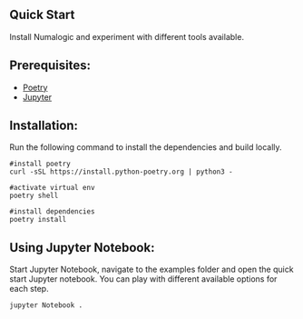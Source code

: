 ## Quick Start

Install Numalogic and experiment with different tools available. 

## Prerequisites:
- [Poetry](https://python-poetry.org/docs/)
- [Jupyter](https://jupyter.org/install)

## Installation:

Run the following command to install the dependencies and build locally.
```shell
#install poetry
curl -sSL https://install.python-poetry.org | python3 -

#activate virtual env
poetry shell

#install dependencies
poetry install
```

## Using Jupyter Notebook:

Start Jupyter Notebook, navigate to the examples folder and open the quick start Jupyter notebook. You can play with different available options for each step.
```shell
jupyter Notebook .
```